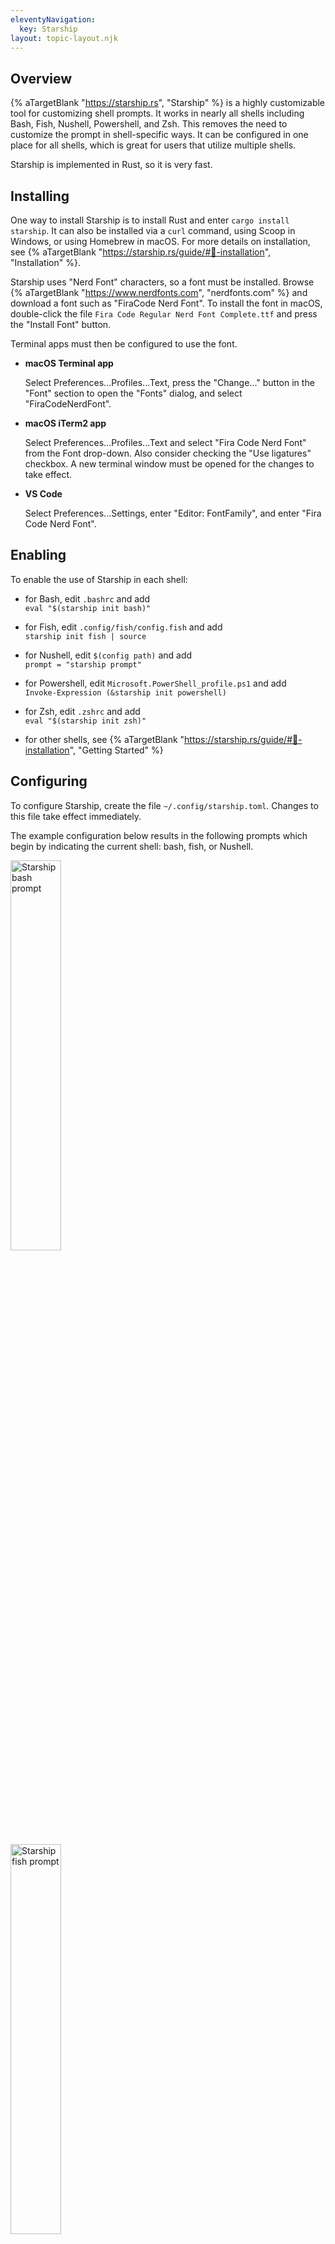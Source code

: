 ```yaml
---
eleventyNavigation:
  key: Starship
layout: topic-layout.njk
---
```


## Overview

{% aTargetBlank "https://starship.rs", "Starship" %}
is a highly customizable tool for customizing shell prompts.
It works in nearly all shells including Bash, Fish, Nushell, Powershell, and Zsh.
This removes the need to customize the prompt in shell-specific ways.
It can be configured in one place for all shells,
which is great for users that utilize multiple shells.

Starship is implemented in Rust, so it is very fast.

## Installing

One way to install Starship is to install Rust
and enter `cargo install starship`.
It can also be installed via a `curl` command,
using Scoop in Windows, or using Homebrew in macOS.
For more details on installation, see {% aTargetBlank
"https://starship.rs/guide/#🚀-installation", "Installation" %}.

Starship uses "Nerd Font" characters, so a font must be installed.
Browse {% aTargetBlank "https://www.nerdfonts.com", "nerdfonts.com" %}
and download a font such as "FiraCode Nerd Font".
To install the font in macOS, double-click the file
`Fira Code Regular Nerd Font Complete.ttf`
and press the "Install Font" button.

Terminal apps must then be configured to use the font.

- <b>macOS Terminal app</b>

  Select Preferences...Profiles...Text,
  press the "Change..." button in the "Font" section to open the "Fonts" dialog,
  and select "FiraCodeNerdFont".

- <b>macOS iTerm2 app</b>

  Select Preferences...Profiles...Text and
  select "Fira Code Nerd Font" from the Font drop-down.
  Also consider checking the "Use ligatures" checkbox.
  A new terminal window must be opened for the changes to take effect.

- <b>VS Code</b>

  Select Preferences...Settings, enter "Editor: FontFamily",
  and enter "Fira Code Nerd Font".

## Enabling

To enable the use of Starship in each shell:

- for Bash, edit `.bashrc` and add  
  `eval "$(starship init bash)"`

- for Fish, edit `.config/fish/config.fish` and add  
  `starship init fish | source`

- for Nushell, edit `$(config path)` and add  
  `prompt = "starship prompt"`

- for Powershell, edit `Microsoft.PowerShell_profile.ps1` and add  
  `Invoke-Expression (&starship init powershell)`

- for Zsh, edit `.zshrc` and add  
  `eval "$(starship init zsh)"`

- for other shells, see {% aTargetBlank
  "https://starship.rs/guide/#🚀-installation", "Getting Started" %}

## Configuring

To configure Starship, create the file `~/.config/starship.toml`.
Changes to this file take effect immediately.

The example configuration below results in the following prompts
which begin by indicating the current shell: bash, fish, or Nushell.

<img alt="Starship bash prompt" style="width: 40%"
  src="/blog/assets/starship-bash-prompt.png?v={{pkg.version}}"
  title="Starship bash prompt">

<img alt="Starship fish prompt" style="width: 40%"
  src="/blog/assets/starship-fish-prompt.png?v={{pkg.version}}"
  title="Starship fish prompt">

<img alt="Starship Nushell prompt" style="width: 40%"
  src="/blog/assets/starship-nu-prompt.png?v={{pkg.version}}"
  title="Starship Nushell prompt">

Many string values in the configuration file can contain the syntax
`[value](style)` where `value` is literal text and variable values to display,
and `style` specifies a color and style.

A color specifier can be one of the following:

- red, green, blue, yellow, purple, cyan, black, or white
- `#` followed by a six-digit hexadecimal number
  (ex. cornflower blue is #6495ed)
- number between 0-255 to specify an 8-bit {% aTargetBlank
  "https://i.stack.imgur.com/KTSQa.png", "ANSI color code" %}
  (ex. orange is 208)

Style prefixes include:

- `fg:` (default) or `bg:` with no space after the colon
  to distinguish between foreground and background styles
  (ex. `fg:#6495ed bg:yellow`)
- `bold`, `italic`, or `underline`
- `bright` or `dimmed`

For example:

```toml
format = "$git_branch$git_status$directory$character"
# Nushell controls the color of commands typed after the prompt.

# Displays text, typically a single character,
# based on the status of the previous command.
[character]
success_symbol = "[▶](bold green)" # normal prompt
error_symbol = "[✗](bold red)" # used if previous command failed
# error_symbol does not work in Nushell

# Displays current directory.
[directory]
format = "[$path]($style)"
style = "yellow"
truncate_to_repo = false
truncation_length = 3 # parent directories to show; default is 3
truncation_symbol = "…/"

# Displays current Git branch when in a directory of a Git repository.
[git_branch]
format = "[$symbol](green)[$branch]($style)"
style = "italic green"
symbol = ""

# Displays status of Git repository when in a directory of a Git repository.
[git_status]
format = "[$all_status$ahead_behind]($style)"
ahead = "⇡ $count "
behind = "⇣ $count "
deleted = "🗑 $count "
diverged = " $count "
stashed = "📦 $count "
modified = "פֿ $count "
staged = '[ $count ](green)'
renamed = " $count "
untracked = "🤷 ‍$count "
style = "bold red"
```

The top `format` setting that defines the prompt
can contain newline characters for a multi-line prompt.
Alternatively it can be delimited by triple quotes (single or double)
to actually specify a multi-line prompt with multiple lines.
For example:

```toml
format = '''
$directory $git_branch$git_status
$custom$character'''
```

The prompt can contain icons.
To see available icons, browse {% aTargetBlank
"https://www.nerdfonts.com/cheat-sheet", "Nerd Fonts Cheatsheet" %}.

The prompt defined above displays an icon at the beginning
to indicate the current shell.
It uses the environment variable `SHELL_ICON` which
must be defined in the configuration script of each shell.
For example:

- For Bash, edit `.bash_profile` and add `export SHELL_ICON=🚀`.
- For Fish, edit `~/.config/fish/config.fish` and add `set -x SHELL_ICON 🐠`.
- For Nushell, edit `$(config path)` and add `SHELL_ICON = "🦀"`
  in the `[env]` section.

## Custom Commands

Custom commands display the output of a given shell command.
To define a custom command, add a `[command.{name}]` section in `starship.toml`.
For example:

```toml
# Indicates when in bash shell.
[custom.bash]
command = "echo 🚀"
when = '[ "$STARSHIP_SHELL" == "bash" ]'

# Indicates when in fish shell.
[custom.fish]
command = "echo 🐠"
when = 'test "$STARSHIP_SHELL" = "fish"'

# Indicates when in Nushell.
[custom.nu]
command = "echo 🦀"
shell = '/usr/local/bin/bash'
when = 'test "$STARSHIP_SHELL" = ""' # not set in Nushell
```

The `command` specified for each of these is only executed
if the `when` command returns `0` indicating success.
The `shell` option specifies the shell to use when executing the `when` command
and defaults to the current shell.
To run all the custom commands in the order they are defined,
add `$command` to the prompt string.
To run a specific custom command, add `${custom.name}` to the prompt string
where `name` is the name of a custom command.

For more details on configuration, see {% aTargetBlank
"https://starship.rs/config/#prompt", "Configuration" %}.
